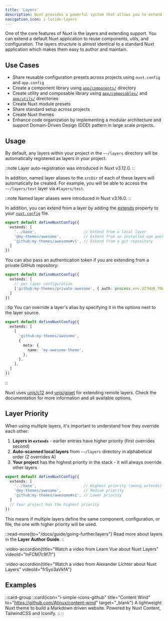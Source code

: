 ```yaml
---
title: 'Layers'
description: Nuxt provides a powerful system that allows you to extend the default files, configs, and much more.
navigation.icon: i-lucide-layers
---
```


One of the core features of Nuxt is the layers and extending support. You can extend a default Nuxt application to reuse components, utils, and configuration. The layers structure is almost identical to a standard Nuxt application which makes them easy to author and maintain.

## Use Cases

- Share reusable configuration presets across projects using `nuxt.config` and `app.config`
- Create a component library using [`app/components/`](/docs/guide/directory-structure/app/components) directory
- Create utility and composable library using [`app/composables/`](/docs/guide/directory-structure/app/composables) and [`app/utils/`](/docs/guide/directory-structure/app/utils) directories
- Create Nuxt module presets
- Share standard setup across projects
- Create Nuxt themes
- Enhance code organization by implementing a modular architecture and support Domain-Driven Design (DDD) pattern in large scale projects.

## Usage

By default, any layers within your project in the `~~/layers` directory will be automatically registered as layers in your project.

::note
Layer auto-registration was introduced in Nuxt v3.12.0.
::

In addition, named layer aliases to the `srcDir` of each of these layers will automatically be created. For example, you will be able to access the `~~/layers/test` layer via `#layers/test`.

::note
Named layer aliases were introduced in Nuxt v3.16.0.
::

In addition, you can extend from a layer by adding the [extends](/docs/api/nuxt-config#extends) property to your [`nuxt.config`](/docs/guide/directory-structure/nuxt-config) file.

```ts [nuxt.config.ts]
export default defineNuxtConfig({
  extends: [
    '../base',                     // Extend from a local layer
    '@my-themes/awesome',          // Extend from an installed npm package
    'github:my-themes/awesome#v1', // Extend from a git repository
  ]
})
```

You can also pass an authentication token if you are extending from a private GitHub repository:

```ts [nuxt.config.ts]
export default defineNuxtConfig({
  extends: [
    // per layer configuration
    ['github:my-themes/private-awesome', { auth: process.env.GITHUB_TOKEN }]
  ]
})
```

::tip
You can override a layer's alias by specifying it in the options next to the layer source.

```ts [nuxt.config.ts]
export default defineNuxtConfig({
  extends: [
    [
      'github:my-themes/awesome',
      { 
        meta: {
          name: 'my-awesome-theme',
        },
      },
    ],
  ]
})
```

::

Nuxt uses [unjs/c12](https://c12.unjs.io) and [unjs/giget](https://giget.unjs.io) for extending remote layers. Check the documentation for more information and all available options.

## Layer Priority

When using multiple layers, it's important to understand how they override each other:

1. **Layers in `extends`** - earlier entries have higher priority (first overrides second)
2. **Auto-scanned local layers** from `~~/layers` directory in alphabetical order (Z overrides A)  
3. **Your project** has the highest priority in the stack - it will always override other layers

```ts [nuxt.config.ts]
export default defineNuxtConfig({
  extends: [
    '../base',                     // Highest priority (among extends)
    '@my-themes/awesome',          // Medium priority
    'github:my-themes/awesome#v1', // Lower priority
  ]
  // Your project has the highest priority
})
```

This means if multiple layers define the same component, configuration, or file, the one with higher priority will be used.

::read-more{to="/docs/guide/going-further/layers"}
Read more about layers in the **Layer Author Guide**.
::

:video-accordion{title="Watch a video from Learn Vue about Nuxt Layers" videoId="lnFCM7c9f7I"}

:video-accordion{title="Watch a video from Alexander Lichter about Nuxt Layers" videoId="fr5yo3aVkfA"}

## Examples

::card-group
  ::card{icon="i-simple-icons-github" title="Content Wind" to="https://github.com/Atinux/content-wind" target="_blank"}
  A lightweight Nuxt theme to build a Markdown driven website. Powered by Nuxt Content, TailwindCSS and Iconify.
  ::
::
